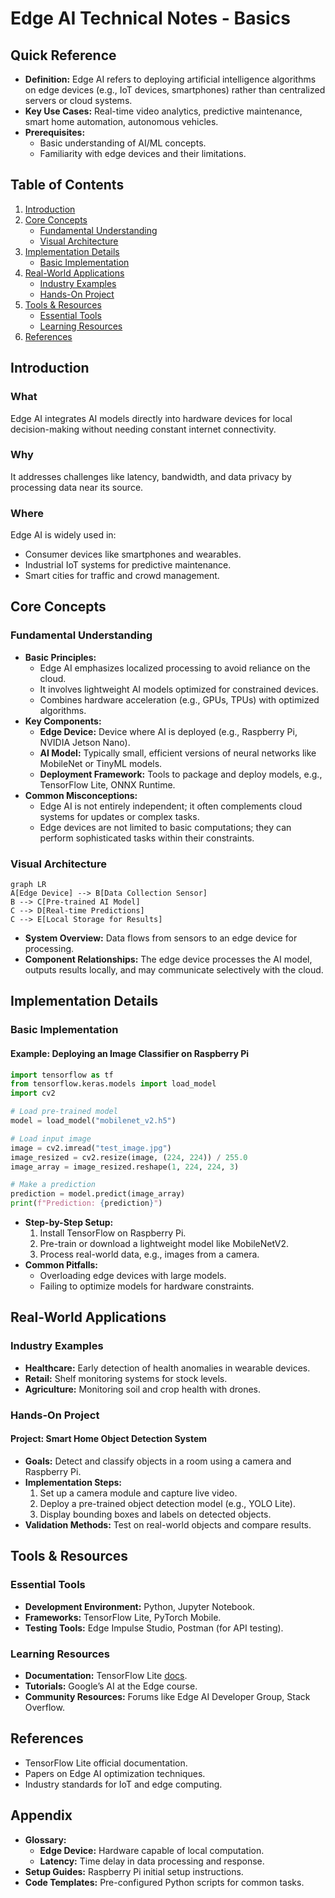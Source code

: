 # Edge AI Technical Notes - Basics

## Quick Reference
- **Definition:** Edge AI refers to deploying artificial intelligence algorithms on edge devices (e.g., IoT devices, smartphones) rather than centralized servers or cloud systems.
- **Key Use Cases:** Real-time video analytics, predictive maintenance, smart home automation, autonomous vehicles.
- **Prerequisites:** 
  - Basic understanding of AI/ML concepts.
  - Familiarity with edge devices and their limitations.

## Table of Contents
1. [Introduction](#introduction)
2. [Core Concepts](#core-concepts)
   - [Fundamental Understanding](#fundamental-understanding)
   - [Visual Architecture](#visual-architecture)
3. [Implementation Details](#implementation-details)
   - [Basic Implementation](#basic-implementation)
4. [Real-World Applications](#real-world-applications)
   - [Industry Examples](#industry-examples)
   - [Hands-On Project](#hands-on-project)
5. [Tools & Resources](#tools--resources)
   - [Essential Tools](#essential-tools)
   - [Learning Resources](#learning-resources)
6. [References](#references)

## Introduction
### What  
Edge AI integrates AI models directly into hardware devices for local decision-making without needing constant internet connectivity. 

### Why  
It addresses challenges like latency, bandwidth, and data privacy by processing data near its source.

### Where  
Edge AI is widely used in:
- Consumer devices like smartphones and wearables.
- Industrial IoT systems for predictive maintenance.
- Smart cities for traffic and crowd management.

## Core Concepts
### Fundamental Understanding
- **Basic Principles:**  
  - Edge AI emphasizes localized processing to avoid reliance on the cloud.  
  - It involves lightweight AI models optimized for constrained devices.  
  - Combines hardware acceleration (e.g., GPUs, TPUs) with optimized algorithms.  
- **Key Components:**  
  - **Edge Device:** Device where AI is deployed (e.g., Raspberry Pi, NVIDIA Jetson Nano).  
  - **AI Model:** Typically small, efficient versions of neural networks like MobileNet or TinyML models.  
  - **Deployment Framework:** Tools to package and deploy models, e.g., TensorFlow Lite, ONNX Runtime.  
- **Common Misconceptions:**  
  - Edge AI is not entirely independent; it often complements cloud systems for updates or complex tasks.  
  - Edge devices are not limited to basic computations; they can perform sophisticated tasks within their constraints.

### Visual Architecture
```mermaid
graph LR
A[Edge Device] --> B[Data Collection Sensor]
B --> C[Pre-trained AI Model]
C --> D[Real-time Predictions]
C --> E[Local Storage for Results]
```
- **System Overview:** Data flows from sensors to an edge device for processing.  
- **Component Relationships:** The edge device processes the AI model, outputs results locally, and may communicate selectively with the cloud.

## Implementation Details
### Basic Implementation
#### Example: Deploying an Image Classifier on Raspberry Pi
```python
import tensorflow as tf
from tensorflow.keras.models import load_model
import cv2

# Load pre-trained model
model = load_model("mobilenet_v2.h5")

# Load input image
image = cv2.imread("test_image.jpg")
image_resized = cv2.resize(image, (224, 224)) / 255.0
image_array = image_resized.reshape(1, 224, 224, 3)

# Make a prediction
prediction = model.predict(image_array)
print(f"Prediction: {prediction}")
```

- **Step-by-Step Setup:**  
  1. Install TensorFlow on Raspberry Pi.  
  2. Pre-train or download a lightweight model like MobileNetV2.  
  3. Process real-world data, e.g., images from a camera.  
- **Common Pitfalls:**  
  - Overloading edge devices with large models.  
  - Failing to optimize models for hardware constraints.

## Real-World Applications
### Industry Examples
- **Healthcare:** Early detection of health anomalies in wearable devices.  
- **Retail:** Shelf monitoring systems for stock levels.  
- **Agriculture:** Monitoring soil and crop health with drones.  

### Hands-On Project
#### Project: Smart Home Object Detection System
- **Goals:** Detect and classify objects in a room using a camera and Raspberry Pi.  
- **Implementation Steps:**  
  1. Set up a camera module and capture live video.  
  2. Deploy a pre-trained object detection model (e.g., YOLO Lite).  
  3. Display bounding boxes and labels on detected objects.  
- **Validation Methods:** Test on real-world objects and compare results.

## Tools & Resources
### Essential Tools
- **Development Environment:** Python, Jupyter Notebook.  
- **Frameworks:** TensorFlow Lite, PyTorch Mobile.  
- **Testing Tools:** Edge Impulse Studio, Postman (for API testing).

### Learning Resources
- **Documentation:** TensorFlow Lite [docs](https://www.tensorflow.org/lite).  
- **Tutorials:** Google’s AI at the Edge course.  
- **Community Resources:** Forums like Edge AI Developer Group, Stack Overflow.

## References
- TensorFlow Lite official documentation.  
- Papers on Edge AI optimization techniques.  
- Industry standards for IoT and edge computing.

## Appendix
- **Glossary:**  
  - **Edge Device:** Hardware capable of local computation.  
  - **Latency:** Time delay in data processing and response.  
- **Setup Guides:** Raspberry Pi initial setup instructions.  
- **Code Templates:** Pre-configured Python scripts for common tasks.
